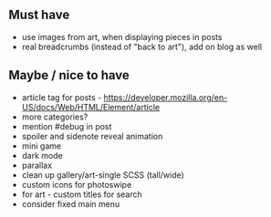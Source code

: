 ## Must have

* use images from art, when displaying pieces in posts
* real breadcrumbs (instead of "back to art"), add on blog as well

## Maybe / nice to have

* article tag for posts - https://developer.mozilla.org/en-US/docs/Web/HTML/Element/article
* more categories?
* mention #debug in post
* spoiler and sidenote reveal animation
* mini game
* dark mode
* parallax
* clean up gallery/art-single SCSS (tall/wide)
* custom icons for photoswipe
* for art - custom titles for search
* consider fixed main menu
